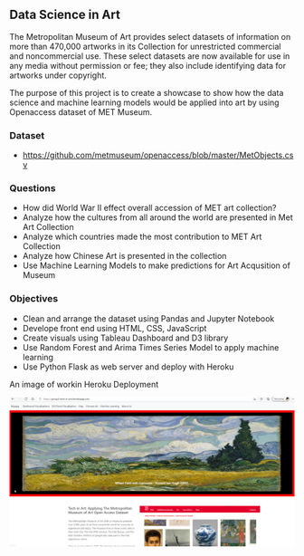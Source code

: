 ## Data Science in Art

The Metropolitan Museum of Art provides select datasets of information on more than 470,000 artworks in its Collection for unrestricted commercial and noncommercial use. These select datasets are now available for use in any media without permission or fee; they also include identifying data for artworks under copyright.

The purpose of this project is to create a showcase to show how the data science and machine learning models  would be applied into art by using Openaccess dataset of MET Museum.

### Dataset

* https://github.com/metmuseum/openaccess/blob/master/MetObjects.csv


### Questions

* How did World War II effect overall accession of MET art collection?
* Analyze how the cultures from all around the world are presented in Met Art Collection
* Analyze which countries made the most contribution to MET Art Collection
* Analyze how Chinese Art is presented in the collection
* Use Machine Learning Models to make predictions for Art Acqusition of Museum

### Objectives

* Clean and arrange the dataset using Pandas and Jupyter Notebook
* Develope front end using HTML, CSS, JavaScript
* Create visuals using Tableau Dashboard and D3 library
* Use Random Forest and Arima Times Series Model to apply machine learning 
* Use Python Flask as web server and deploy with Heroku

An image of workin Heroku Deployment

![alt text](https://github.com/rjkassing/Project-3-Group-2/blob/main/static/Images/image.png)
